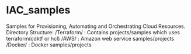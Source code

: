 # IAC_samples
Samples for Provisioning, Automating and Orchestrating Cloud Resources.
Directory Structure:
  /Terraform/ :   Contains projects/samples which uses terraform(cdktf or hcl) 
    /AWS/     :   Amazon web service samples/projects
    /Docker/  :   Docker samples/projects
